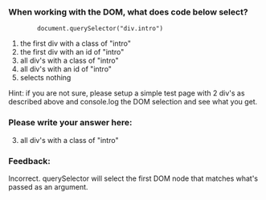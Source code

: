### When working with the DOM, what does code below select?

            document.querySelector("div.intro")

1. the first div with a class of "intro"
2. the first div with an id of "intro"
3. all div's with a class of "intro"
4. all div's with an id of "intro"
5. selects nothing

Hint: if you are not sure, please setup a simple test page with 2 div's as described above and console.log the DOM selection and see
what you get.

### Please write your answer here:
3. all div's with a class of "intro"

### Feedback:
Incorrect. querySelector will select the first DOM node that matches what's passed as an argument.